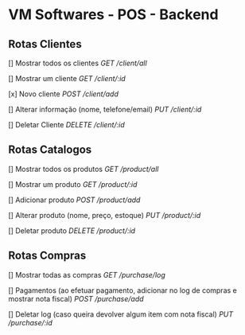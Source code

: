 # VM Softwares - POS - Backend

## Rotas Clientes
[] Mostrar todos os clientes *GET /client/all*

[] Mostrar um cliente *GET /client/:id*

[x] Novo cliente *POST /client/add*

[] Alterar informação (nome, telefone/email) *PUT /client/:id*

[] Deletar Cliente *DELETE /client/:id*

## Rotas Catalogos
[] Mostrar todos os produtos *GET /product/all*

[] Mostrar um produto *GET /product/:id*

[] Adicionar produto *POST /product/add*

[] Alterar produto (nome, preço, estoque) *PUT /product/:id*

[] Deletar produto *DELETE /product/:id*

## Rotas Compras
[] Mostrar todas as compras *GET /purchase/log*

[] Pagamentos (ao efetuar pagamento, adicionar no log de compras e mostrar nota fiscal) *POST /purchase/add*

[] Deletar log (caso queira devolver algum item com nota fiscal) *PUT /purchase/:id*
